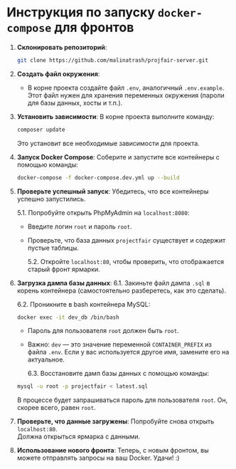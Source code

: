 # Инструкция по запуску `docker-compose` для фронтов

1. **Склонировать репозиторий**:

    ```bash
    git clone https://github.com/malinatrash/projfair-server.git
    ```

2. **Создать файл окружения**:

    - В корне проекта создайте файл `.env`, аналогичный `.env.example`. Этот файл нужен для хранения переменных окружения (пароли для базы данных, хосты и т.п.).

3. **Установить зависимости**:
   В корне проекта выполните команду:

    ```bash
    composer update
    ```

    Это установит все необходимые зависимости для проекта.

4. **Запуск Docker Compose**:
   Соберите и запустите все контейнеры с помощью команды:

    ```bash
    docker-compose -f docker-compose.dev.yml up --build
    ```

5. **Проверьте успешный запуск**:
   Убедитесь, что все контейнеры успешно запустились.

    5.1. Попробуйте открыть PhpMyAdmin на `localhost:8080`:

    - Введите логин `root` и пароль `root`.
    - Проверьте, что база данных `projectfair` существует и содержит пустые таблицы.

        5.2. Откройте `localhost:80`, чтобы проверить, что отображается старый фронт ярмарки.

6. **Загрузка дампа базы данных**:
   6.1. Закиньте файл дампа `.sql` в корень контейнера (самостоятельно разберетесь, как это сделать).

    6.2. Проникните в bash контейнера MySQL:

    ```bash
    docker exec -it dev_db /bin/bash
    ```

    - Пароль для пользователя `root` должен быть `root`.
    - Важно: `dev` — это значение переменной `CONTAINER_PREFIX` из файла `.env`. Если у вас используется другое имя, замените его на актуальное.

        6.3. Восстановите дамп базы данных с помощью команды:

    ```bash
    mysql -u root -p projectfair < latest.sql
    ```

    В процессе будет запрашиваться пароль для пользователя `root`. Он, скорее всего, равен `root`.

7. **Проверьте, что данные загружены**:
   Попробуйте снова открыть `localhost:80`.  
   Должна открыться ярмарка с данными.

8. **Использование нового фронта**:
   Теперь, с новым фронтом, вы можете отправлять запросы на ваш Docker. Удачи! :)
